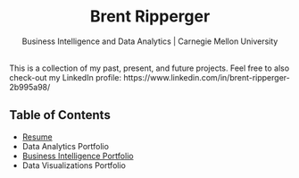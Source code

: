 <h1 align="center">Brent Ripperger</h1>
<p align="center">Business Intelligence and Data Analytics | Carnegie Mellon University</p>
<br>
This is a collection of my past, present, and future projects. Feel free to also check-out my LinkedIn profile: https://www.linkedin.com/in/brent-ripperger-2b995a98/ <https://www.linkedin.com/in/brent-ripperger-2b995a98/>

## Table of Contents
- [Resume](/General_Resume_2022_09.pdf)
- Data Analytics Portfolio
- [Business Intelligence Portfolio](https://bmripper.github.io/bi_portfolio)
- Data Visualizations Portfolio
